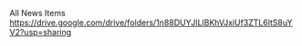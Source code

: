 All News Items
https://drive.google.com/drive/folders/1n88DUYJILlBKhVJxiUf3ZTL6ltS8uYV2?usp=sharing
